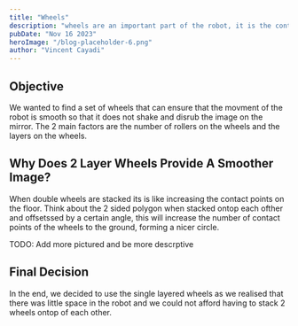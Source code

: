 ```yaml
---
title: "Wheels"
description: "wheels are an important part of the robot, it is the contact between the robot and the ground"
pubDate: "Nov 16 2023"
heroImage: "/blog-placeholder-6.png"
author: "Vincent Cayadi"
---
```


## Objective
We wanted to find a set of wheels that can ensure that the movment of the robot is smooth so that it does not shake and disrub the image on the mirror. The 2 main factors are the number of rollers on the wheels and the layers on the wheels.

## Why Does 2 Layer Wheels Provide A Smoother Image?

When double wheels are stacked its is like increasing the contact points on the floor. Think about the 2 sided polygon when stacked ontop each ofther and offsetssed by a certain angle, this will increase the number of contact points of the wheels to the ground, forming a nicer circle.

TODO: Add more pictured and be more descrptive

## Final Decision

In the end, we decided to use the single layered wheels as we realised that there was little space in the robot and we could not afford having to stack 2 wheels ontop of each other.